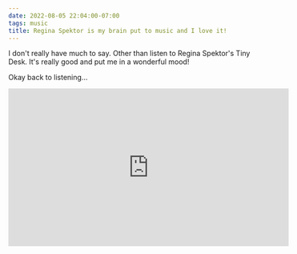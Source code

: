 ```yaml
---
date: 2022-08-05 22:04:00-07:00
tags: music
title: Regina Spektor is my brain put to music and I love it!
---
```


I don't really have much to say. Other than listen to Regina Spektor's Tiny Desk. It's really good and put me in a wonderful mood!

Okay back to listening...

<iframe width="560" height="315" src="https://www.youtube.com/embed/Eq5inG547JA" title="YouTube video player" frameborder="0" allow="accelerometer; autoplay; clipboard-write; encrypted-media; gyroscope; picture-in-picture" allowfullscreen></iframe>